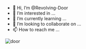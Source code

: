 - 👋 Hi, I’m @Revolving-Door
- 👀 I’m interested in ...
- 🌱 I’m currently learning ...
- 💞️ I’m looking to collaborate on ...
- 📫 How to reach me ...

<!---
Revolving-Door/Revolving-Door is a ✨ special ✨ repository because its `README.md` (this file) appears on your GitHub profile.
You can click the Preview link to take a look at your changes.
--->
![door](https://user-images.githubusercontent.com/100360653/155535897-80b95cad-4f33-414d-b7f1-4e0cbaec598d.jpg)
